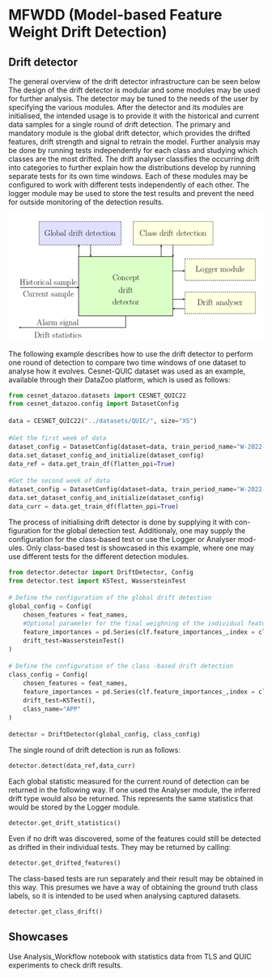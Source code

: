 # MFWDD (Model-based Feature Weight Drift Detection)

## Drift detector

The general overview of the drift detector infrastructure can be seen below The design of the drift detector is modular and some modules may be
used for further analysis. The detector may be tuned to the needs of the user by specifying the various modules. After the detector and its modules are initialised, the intended usage is to provide it with the historical and current data samples for a single round of drift detection. The primary and mandatory
module is the global drift detector, which provides the drifted features, drift strength and signal to retrain the model. Further analysis may be done by
running tests independently for each class and studying which classes are the most drifted. The drift analyser classifies the occurring drift into categories
to further explain how the distributions develop by running separate tests for its own time windows. Each of these modules may be configured to work with
different tests independently of each other. The logger module may be used to store the test results and prevent the need for outside monitoring of the detection results.

![Detector infrastructure](./img/detector_infrastructure.png)

The following example describes how to use the drift detector to perform one
round of detection to compare two time windows of one dataset to analyse how
it evolves. Cesnet-QUIC dataset was used as an example, available through
their DataZoo platform, which is used as follows:

```python
from cesnet_datazoo.datasets import CESNET_QUIC22
from cesnet_datazoo.config import DatasetConfig

data = CESNET_QUIC22("../datasets/QUIC/", size="XS")

#Get the first week of data
dataset_config = DatasetConfig(dataset=data, train_period_name="W-2022-44",use_packet_histograms=True)
data.set_dataset_config_and_initialize(dataset_config)
data_ref = data.get_train_df(flatten_ppi=True)

#Get the second week of data
dataset_config = DatasetConfig(dataset=data, train_period_name="W-2022-45",use_packet_histograms=True)
data.set_dataset_config_and_initialize(dataset_config)
data_curr = data.get_train_df(flatten_ppi=True)
```

The process of initialising drift detector is done by supplying it with con-
figuration for the global detection test. Additionaly, one may supply the
configuration for the class-based test or use the Logger or Analyser mod-
ules. Only class-based test is showcased in this example, where one may use
different tests for the different detection modules.

```python
from detector.detector import DriftDetector, Config
from detector.test import KSTest, WassersteinTest

# Define the configuration of the global drift detection
global_config = Config(
    chosen_features = feat_names,
    #Optional parameter for the final weighning of the individual feature tests
    feature_importances = pd.Series(clf.feature_importances_,index = clf.feature_names_in_),
    drift_test=WassersteinTest()
)

# Define the configuration of the class -based drift detection
class_config = Config(
    chosen_features = feat_names,
    feature_importances = pd.Series(clf.feature_importances_,index = clf.feature_names_in_),
    drift_test=KSTest(),
    class_name="APP"
)

detector = DriftDetector(global_config, class_config)
```

The single round of drift detection is run as follows:

```python
detector.detect(data_ref,data_curr)
```

Each global statistic measured for the current round of detection can be returned in the following way. If one used the Analyser module, the inferred drift type would also be returned. This represents the same statistics that would be stored by the Logger module.

```python
detector.get_drift_statistics()
```

Even if no drift was discovered, some of the features could still be detected as drifted in their individual tests. They may be returned by calling:

```python
detector.get_drifted_features()
```

The class-based tests are run separately and their result may be obtained in this way. This presumes we have a way of obtaining the ground truth class labels, so it is intended to be used when analysing captured datasets. 

```python
detector.get_class_drift()
```

## Showcases
Use Analysis_Workflow notebook with statistics data from TLS and QUIC experiments to check drift results.
